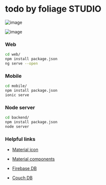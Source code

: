 # todo by foliage STUDIO

![image](https://user-images.githubusercontent.com/30366483/71283260-f22b2300-235f-11ea-8bde-1b28e5d12b6b.png)

![image](https://user-images.githubusercontent.com/30366483/71769459-035c5e00-2f22-11ea-94aa-6bb4acb8fad5.png)

### Web

```bash
cd web/
npm install package.json
ng serve --open
```

### Mobile

```bash
cd mobile/
npm install package.json
ionic serve
```

### Node server

```bash
cd backend/
npm install package.json
node server
```

### Helpful links

- [Material icon](https://material.io/resources/icons/)

- [Material components](https://material.angular.io/components/)

- [Firebase DB](https://console.firebase.google.com/project/axial-theater-237714/database/)

- [Couch DB](http://localhost:5984/_utils/#/database/bewed/_all_docs)
